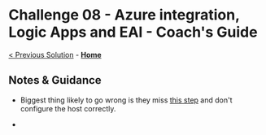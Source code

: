 # Challenge 08 - Azure integration, Logic Apps and EAI - Coach's Guide

[< Previous Solution](./Solution-07.md) - **[Home](./README.md)**

## Notes & Guidance
- Biggest thing likely to go wrong is they miss [this step](https://docs.microsoft.com/en-us/azure/logic-apps/logic-apps-using-sap-connector#multi-tenant-azure-prerequisites) and don't configure the host correctly.

-